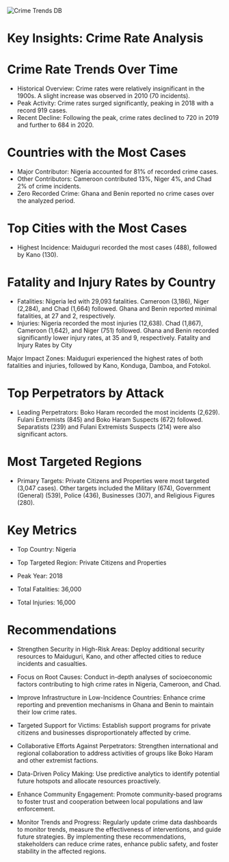 ![Crime Trends DB](https://github.com/user-attachments/assets/0a8e34ea-cfd6-43fe-acb8-4dd3098e7edf)

# Key Insights: Crime Rate Analysis

# Crime Rate Trends Over Time

- Historical Overview: Crime rates were relatively insignificant in the 1900s. A slight increase was observed in 2010 (70 incidents).
- Peak Activity: Crime rates surged significantly, peaking in 2018 with a record 919 cases.
- Recent Decline: Following the peak, crime rates declined to 720 in 2019 and further to 684 in 2020.

# Countries with the Most Cases

- Major Contributor: Nigeria accounted for 81% of recorded crime cases.
- Other Contributors: Cameroon contributed 13%, Niger 4%, and Chad 2% of crime incidents.
- Zero Recorded Crime: Ghana and Benin reported no crime cases over the analyzed period.

# Top Cities with the Most Cases

- Highest Incidence: Maiduguri recorded the most cases (488), followed by Kano (130).

# Fatality and Injury Rates by Country

- Fatalities:
Nigeria led with 29,093 fatalities.
Cameroon (3,186), Niger (2,284), and Chad (1,664) followed.
Ghana and Benin reported minimal fatalities, at 27 and 2, respectively.
- Injuries:
Nigeria recorded the most injuries (12,638).
Chad (1,867), Cameroon (1,642), and Niger (751) followed.
Ghana and Benin recorded significantly lower injury rates, at 35 and 9, respectively.
Fatality and Injury Rates by City

Major Impact Zones: Maiduguri experienced the highest rates of both fatalities and injuries, followed by Kano, Konduga, Damboa, and Fotokol.

# Top Perpetrators by Attack

- Leading Perpetrators:
Boko Haram recorded the most incidents (2,629).
Fulani Extremists (845) and Boko Haram Suspects (672) followed.
Separatists (239) and Fulani Extremists Suspects (214) were also significant actors.

# Most Targeted Regions

- Primary Targets:
Private Citizens and Properties were most targeted (3,047 cases).
Other targets included the Military (674), Government (General) (539), Police (436), Businesses (307), and Religious Figures (280).

# Key Metrics
- Top Country: Nigeria

- Top Targeted Region: Private Citizens and Properties

- Peak Year: 2018

- Total Fatalities: 36,000

- Total Injuries: 16,000

# Recommendations

- Strengthen Security in High-Risk Areas:
Deploy additional security resources to Maiduguri, Kano, and other affected cities to reduce incidents and casualties.

- Focus on Root Causes:
Conduct in-depth analyses of socioeconomic factors contributing to high crime rates in Nigeria, Cameroon, and Chad.

- Improve Infrastructure in Low-Incidence Countries:
Enhance crime reporting and prevention mechanisms in Ghana and Benin to maintain their low crime rates.

- Targeted Support for Victims:
Establish support programs for private citizens and businesses disproportionately affected by crime.

- Collaborative Efforts Against Perpetrators:
Strengthen international and regional collaboration to address activities of groups like Boko Haram and other extremist factions.

- Data-Driven Policy Making:
Use predictive analytics to identify potential future hotspots and allocate resources proactively.

- Enhance Community Engagement:
Promote community-based programs to foster trust and cooperation between local populations and law enforcement.

- Monitor Trends and Progress:
Regularly update crime data dashboards to monitor trends, measure the effectiveness of interventions, and guide future strategies.
By implementing these recommendations, stakeholders can reduce crime rates, enhance public safety, and foster stability in the affected regions.



